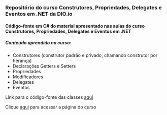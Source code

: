 ### Repositório do curso Construtores, Propriedades, Delegates e Eventos em .NET da DIO.io



#### Código-fonte em C# do material apresentado nas aulas do curso Construtores, Propriedades, Delegates e Eventos em .NET

##### Conteúdo aprendido no curso:

- Construtores (construtor padrão e privado, chamando construtor por herança)
- Declarações Getters e Setters
- Propriedades
- Modificadores
- Delegates
- Eventos



Link para o código-fonte das classes [aqui](C:\Users\Valério\Desktop\Developer\GITHUB\valeriopires\Cursos\Projetos\.NET\C#\Construtores\ExemploConstrutores\Models)

Clique [aqui](https://web.dio.me/course/construtores-propriedades-delegates-e-eventos-em-net/learning/b7343323-4fa2-4648-b486-27c54b022c8d) para acessar a página do curso

